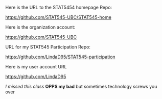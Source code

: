  Here is the URL to the STAT5454 homepage Repo:
 
 https://github.com/STAT545-UBC/STAT545-home 

Here is the organization account: 

https://github.com/STAT545-UBC 

URL for my STAT545 Participation Repo: 

https://github.com/LindaD95/STAT545-participation 

Here is my user account URL

https://github.com/LindaD95

*I missed this class* **OPPS my bad** 
but sometimes technology screws you over 
